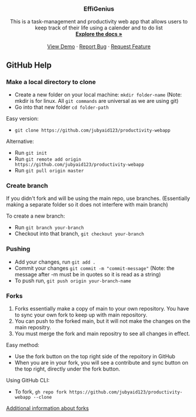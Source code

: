 <h3 align="center">EffiGenius</h3>

  <p align="center">
    This is a task-management and productivity web app that allows users to keep track of their life using a calender and to do list
    <br />
    <a href="https://github.com/github_username/repo_name"><strong>Explore the docs »</strong></a>
    <br />
    <br />
    <a href="https://github.com/github_username/repo_name">View Demo</a>
    ·
    <a href="https://github.com/github_username/repo_name/issues">Report Bug</a>
    ·
    <a href="https://github.com/github_username/repo_name/issues">Request Feature</a>
  </p>
</div>

## GitHub Help

### Make a local directory to clone

- Create a new folder on your local machine: `mkdir folder-name` (Note: mkdir is for linux. All `git commands` are universal as we are using git)
- Go into that new folder `cd folder-path`

Easy version:
- `git clone https://github.com/jubyaid123/productivity-webapp`

Alternative:
- Run `git init`
- Run `git remote add origin https://github.com/jubyaid123/productivity-webapp`
- Run `git pull origin master`

### Create branch

If you didn't fork and will be using the main repo, use branches. (Essentially making a separate folder so it does not interfere with main branch)

To create a new branch: 
- Run `git branch your-branch`
- Checkout into that branch, `git checkout your-branch`

### Pushing

- Add your changes, run `git add .`
- Commit your changes `git commit -m "commit-message"` (Note: the message after -m must be in quotes so it is read as a string)
- To push run, `git push origin your-branch-name`

### Forks

1. Forks essentially make a copy of main to your own repository. You have to sync your own fork to keep up with main repository.
2. You can push to the forked main, but it will not make the changes on the main repositry.
3. You must merge the fork and main repositry to see all changes in effect.

Easy method:
- Use the fork button on the top right side of the repoitory in GitHub
- When you are in your fork, you will see a contribute and sync button on the top right, directly under the fork button. 


Using GitHub CLI:
- To fork, `gh repo fork https://github.com/jubyaid123/productivity-webapp --clone`

[Additional information about forks](https://docs.github.com/en/get-started/quickstart/fork-a-repo)
